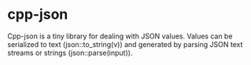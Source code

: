 # cpp-json

Cpp-json is a tiny library for dealing with JSON values. Values can be serialized to text (json::to_string(v)) and generated by parsing JSON text streams or strings (json::parse(input)).
